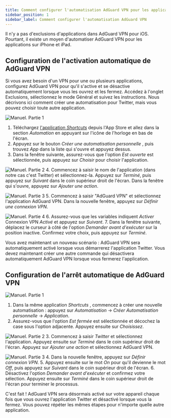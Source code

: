 ```yaml
---
title: Comment configurer l'automatisation AdGuard VPN pour les applications iPhone et iPad
sidebar_position: 1
sidebar_label: Comment configurer l'automatisation AdGuard VPN
---
```


Il n'y a pas d'exclusions d'applications dans AdGuard VPN pour iOS. Pourtant, il existe un moyen d'automatiser AdGuard VPN pour les applications sur iPhone et iPad.

## Configuration de l'activation automatique de AdGuard VPN

Si vous avez besoin d'un VPN pour une ou plusieurs applications, configurez AdGuard VPN pour qu'il s'active et se désactive automatiquement lorsque vous les ouvrez et les fermez. Accédez à l'onglet Exclusions, sélectionnez le mode Général et suivez les instructions. Nous décrivons ici comment créer une automatisation pour Twitter, mais vous pouvez choisir toute autre application.

![Manuel. Partie 1](https://cdn.adguardvpn.com/public/Adguard/Blog/VPNauto/vpn_on1_en.jpg)

1. Téléchargez [l'application *Shortcuts*](https://apps.apple.com/us/app/shortcuts/id915249334) depuis l'App Store et allez dans la section *Automation* en appuyant sur l'icône de l'horloge en bas de l'écran.
2. Appuyez sur le bouton *Créer une automatisation personnelle* , puis trouvez *App* dans la liste qui s'ouvre et appuyez dessus.
3. Dans la fenêtre suivante, assurez-vous que l'option *Est ouverte* est sélectionnée, puis appuyez sur *Choisir* pour choisir l'application.

![Manuel. Partie 2](https://cdn.adguardvpn.com/public/Adguard/Blog/VPNauto/vpn_on2_en.jpg)
4. Commencez à saisir le nom de l'application (dans notre cas c'est Twitter) et sélectionnez-la. Appuyez sur *Terminé*, puis appuyez sur *Suivant* dans le coin supérieur droit de l'écran. Dans la fenêtre qui s'ouvre, appuyez sur *Ajouter une action*.

![Manuel. Partie 3](https://cdn.adguardvpn.com/public/Adguard/Blog/VPNauto/vpn_on3_en.jpg)
5. Commencez à saisir "AdGuard VPN" et sélectionnez l'application AdGuard VPN. Dans la nouvelle fenêtre, appuyez sur *Définir une connexion VPN*.

![Manuel. Partie 4](https://cdn.adguardvpn.com/public/Adguard/Blog/VPNauto/vpn_on4_en.jpg)
6. Assurez-vous que les variables indiquent *Activer* Connexion VPN *Activé* et appuyez sur *Suivant*.
7. Dans la fenêtre suivante, déplacez le curseur à côté de l'option *Demander avant d'exécuter* sur la position inactive. Confirmez votre choix, puis appuyez sur *Terminé*.

Vous avez maintenant un nouveau scénario : AdGuard VPN sera automatiquement activé lorsque vous démarrerez l'application Twitter. Vous devez maintenant créer une autre commande qui désactivera automatiquement AdGuard VPN lorsque vous fermerez l'application.

## Configuration de l'arrêt automatique de AdGuard VPN

![Manuel. Partie 1](https://cdn.adguardvpn.com/public/Adguard/Blog/VPNauto/vpn_off1_en.jpg)

1. Dans la même application *Shortcuts* , commencez à créer une nouvelle automatisation : appuyez sur *Automatisation* → *Créer Automatisation personnelle* → *Application*.
2. Assurez-vous que l'option *Est fermée* est sélectionnée et décochez la case sous l'option adjacente. Appuyez ensuite sur *Choisissez*.

![Manuel. Partie 2](https://cdn.adguardvpn.com/public/Adguard/Blog/VPNauto/vpn_off2_en.jpg)
3. Commencez à saisir *Twitter* et sélectionnez l'application. Appuyez ensuite sur *Terminé* dans le coin supérieur droit de l'écran. Appuyez sur *Ajouter une action* et sélectionnez AdGuard VPN.

![Manuel. Partie 3](https://cdn.adguardvpn.com/public/Adguard/Blog/VPNauto/vpn_off3_en.jpg)
4. Dans la nouvelle fenêtre, appuyez sur *Définir connexion VPN*.
5. Appuyez ensuite sur le mot *On* pour qu'il devienne le mot *Off*, puis appuyez sur *Suivant* dans le coin supérieur droit de l'écran.
6. Désactivez l'option *Demander avant d'exécuter* et confirmez votre sélection. Appuyez ensuite sur *Terminé* dans le coin supérieur droit de l'écran pour terminer le processus.

C'est fait ! AdGuard VPN sera désormais activé sur votre appareil chaque fois que vous ouvrez l'application Twitter et désactivé lorsque vous la fermez. Vous pouvez répéter les mêmes étapes pour n'importe quelle autre application.
